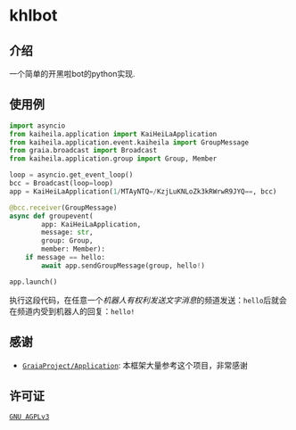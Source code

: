 # khlbot
## 介绍
一个简单的开黑啦bot的python实现.
## 使用例
```python
import asyncio
from kaiheila.application import KaiHeiLaApplication
from kaiheila.application.event.kaiheila import GroupMessage
from graia.broadcast import Broadcast
from kaiheila.application.group import Group, Member

loop = asyncio.get_event_loop()
bcc = Broadcast(loop=loop)
app = KaiHeiLaApplication(1/MTAyNTQ=/KzjLuKNLoZk3kRWrwR9JYQ==, bcc)

@bcc.receiver(GroupMessage)
async def groupevent(
        app: KaiHeiLaApplication,
        message: str,
        group: Group,
        member: Member):
    if message == hello:
        await app.sendGroupMessage(group, hello!)

app.launch()
```
执行这段代码，在任意一个*机器人有权利发送文字消息*的频道发送：`hello`后就会在频道内受到机器人的回复：`hello!`
## 感谢
- [`GraiaProject/Application`](https://github.com/GraiaProject/Application): 本框架大量参考这个项目，非常感谢
## 许可证
[`GNU AGPLv3`](/LICENSE)

